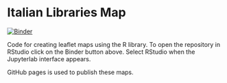 # Italian Libraries Map

[![Binder](https://mybinder.org/badge_logo.svg)](https://mybinder.org/v2/gh/fedecoluzzi/Italianlibrariesmap/main)

Code for creating leaflet maps using the R library. To open the repository in RStudio click on the Binder button above. Select RStudio when the Jupyterlab interface appears.

GitHub pages is used to publish these maps.
